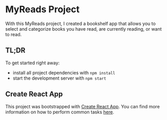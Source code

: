# MyReads Project

With this MyReads project, I created a bookshelf app that allows you to select and categorize books you have read, are currently reading, or want to read.

## TL;DR

To get started right away:

* install all project dependencies with `npm install`
* start the development server with `npm start`

## Create React App

This project was bootstrapped with [Create React App](https://github.com/facebookincubator/create-react-app). You can find more information on how to perform common tasks [here](https://github.com/facebookincubator/create-react-app/blob/master/packages/react-scripts/template/README.md).
